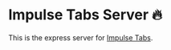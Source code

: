# Impulse Tabs Server :fire:

This is the express server for [Impulse Tabs](https://github.com/divyanshu013/impulse-tabs).
